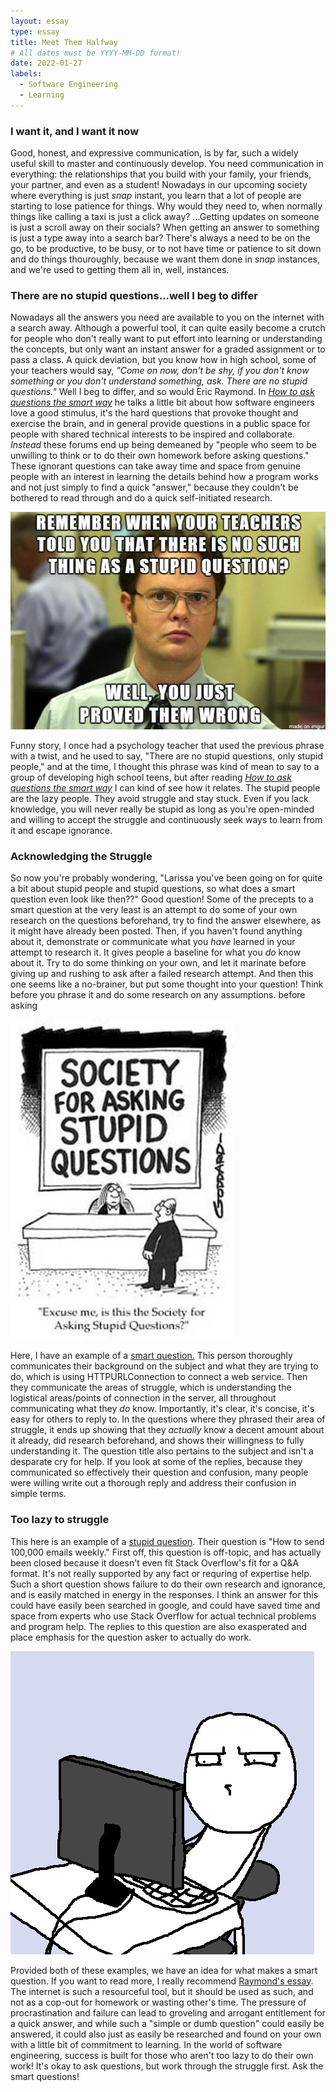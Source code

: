 ```yaml
---
layout: essay
type: essay
title: Meet Them Halfway
# All dates must be YYYY-MM-DD format!
date: 2022-01-27
labels:
  - Software Engineering
  - Learning
---
```



### I want it, and I want it now

Good, honest, and expressive communication, is by far, such a widely useful skill to master and continuously develop. You need communication in everything: the relationships that you build with your family, your friends, your partner, and even as a student! Nowadays in our upcoming society where everything is just *snap* instant, you learn that a lot of people are starting to lose patience for things. Why would they need to, when normally things like calling a taxi is just a click away? ...Getting updates on someone is just a scroll away on their socials? When getting an answer to something is just a type away into a search bar? There's always a need to be on the go, to be productive, to be busy, or to not have time or patience to sit down and do things thouroughly, because we want them done in *snap* instances, and we're used to getting them all in, well, instances. 


### There are no stupid questions...well I beg to differ

Nowadays all the answers you need are available to you on the internet with a search away. Although a powerful tool, it can quite easily become a crutch for people who don't really want to put effort into learning or understanding the concepts, but only want an instant answer for a graded assignment or to pass a class. A quick deviation, but you know how in high school, some of your teachers would say, *"Come on now, don't be shy, if you don't know something or you don't understand something, ask. There are no stupid questions."* Well I beg to differ, and so would Eric Raymond. In [*How to ask questions the smart way*](http://www.catb.org/esr/faqs/smart-questions.html) he talks a little bit about how software engineers love a good stimulus, it's the hard questions that provoke thought and exercise the brain, and in general provide questions in a public space for people with shared technical interests to be inspired and collaborate. *Instead* these forums end up being demeaned by "people who seem to be unwilling to think or to do their own homework before asking questions." These ignorant questions can take away time and space from genuine people with an interest in learning the details behind how a program works and not just simply to find a quick "answer," because they couldn't be bothered to read through and do a quick self-initiated research. 

<img class="ui medium right floated rounded image" src="../images/stupidq.png">

Funny story, I once had a psychology teacher that used the previous phrase with a twist, and he used to say, "There are no stupid questions, only stupid people," and at the time, I thought this phrase was kind of mean to say to a group of developing high school teens, but after reading [*How to ask questions the smart way*](http://www.catb.org/esr/faqs/smart-questions.html) I can kind of see how it relates. The stupid people are the lazy people. They avoid struggle and stay stuck. Even if you lack knowledge, you will never really be stupid as long as you're open-minded and willing to accept the struggle and continuously seek ways to learn from it and escape ignorance.

### Acknowledging the Struggle
So now you're probably wondering, "Larissa you've been going on for quite a bit about stupid people and stupid questions, so what does a smart question even look like then??" Good question! Some of the precepts to a smart question at the very least is an attempt to do some of your own research on the questions beforehand, try to find the answer elsewhere, as it might have already been posted. Then, if you haven't found anything about it, demonstrate or communicate what you *have* learned in your attempt to research it. It gives people a baseline for what you *do* know about it. Try to do some thinking on your own, and let it marinate before giving up and rushing to ask after a failed research attempt. And then this one seems like a no-brainer, but put some thought into your question! Think before you phrase it and do some research on any assumptions. before asking 

<img class="ui medium left floated rounded image" src="../images/stupid.jpg">

Here, I have an example of a [smart question.](https://stackoverflow.com/questions/10116961/can-you-explain-the-httpurlconnection-connection-process?noredirect=1&lq=1) This person thoroughly communicates their background on the subject and what they are trying to do, which is using HTTPURLConnection to connect a web service. Then they communicate the areas of struggle, which is understanding the logistical areas/points of connection in the server, all throughout communicating what they *do* know. Importantly, it's clear, it's concise, it's easy for others to reply to. In the questions where they phrased their area of struggle, it ends up showing that they *actually* know a decent amount about it already, did research beforehand, and shows their willingness to fully understanding it. The question title also pertains to the subject and isn't a desparate cry for help. If you look at some of the replies, because they  communicated so effectively their question and confusion, many people were willing write out a thorough reply and address their confusion in simple terms. 


### Too lazy to struggle
This here is an example of a [stupid question](https://stackoverflow.com/questions/3905734/how-to-send-100-000-emails-weekly). Their question is "How to send 100,000 emails weekly." First off, this question is off-topic, and has actually been closed because it doesn't even fit Stack Overflow's fit for a Q&A format. It's not really supported by any fact or requring of expertise help. Such a short question shows failure to do their own research and ignorance, and is easily matched in energy in the responses. I think an answer for this could have easily been searched in google, and could have saved time and space from experts who use Stack Overflow for actual technical problems and program help. The replies to this question are also exasperated and place emphasis for the question asker to actually do work.

<img class="ui medium right floated rounded image" src="../images/seriously.png">

Provided both of these examples, we have an idea for what makes a smart question. If you want to read more, I really recommend [Raymond's essay](http://www.catb.org/esr/faqs/smart-questions.html). The internet is such a resourceful tool, but it should be used as such, and not as a cop-out for homework or wasting other's time. The pressure of procrastination and failure can lead to groveling and arrogant entitlement for a quick answer, and while such a "simple or dumb question" could easily be answered, it could also just as easily be researched and found on your own with a little bit of commitment to learning. In the world of software engineering, success is built for those who aren't too lazy to do their own work! It's okay to ask questions, but work through the struggle first. Ask the smart questions!
